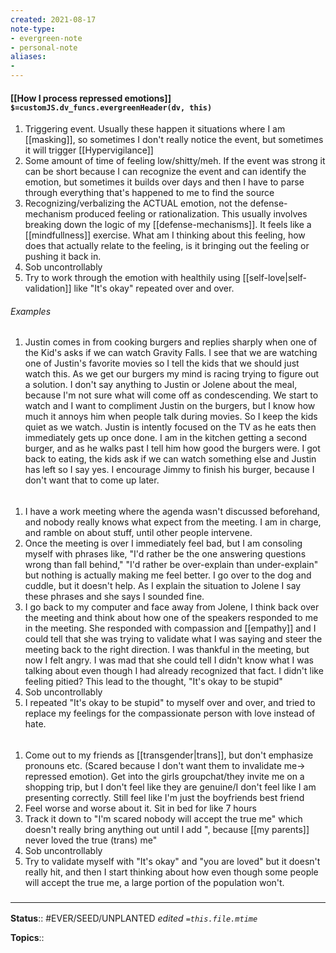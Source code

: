 ```yaml
---
created: 2021-08-17
note-type: 
- evergreen-note
- personal-note
aliases:
- 
---
```

#### [[How I process repressed emotions]] `$=customJS.dv_funcs.evergreenHeader(dv, this)`

1. Triggering event. Usually these happen it situations where I am [[masking]], so sometimes I don't really notice the event, but sometimes it will trigger [[Hypervigilance]]
2. Some amount of time of feeling low/shitty/meh. If the event was strong it can be short because I can recognize the event and can identify the emotion, but sometimes it builds over days and then I have to parse through everything that's happened to me to find the source
3. Recognizing/verbalizing the ACTUAL emotion, not the defense-mechanism produced feeling or rationalization. This usually involves breaking down the logic of my [[defense-mechanisms]]. It feels like a [[mindfullness]] exercise. What am I thinking about this feeling, how does that actually relate to the feeling, is it bringing out the feeling or pushing it back in.
4. Sob uncontrollably
5. Try to work through the emotion with healthily using [[self-love|self-validation]] like "It's okay" repeated over and over. 

###### Examples

1. Justin comes in from cooking burgers and replies sharply when one of the Kid's asks if we can watch Gravity Falls. I see that we are watching one of Justin's favorite movies so I tell the kids that we should just watch this. As we get our burgers my mind is racing trying to figure out a solution. I don't say anything to Justin or Jolene about the meal, because I'm not sure what will come off as condescending. We start to watch and I want to compliment Justin on the burgers, but I know how much it annoys him when people talk during movies. So I keep the kids quiet as we watch. Justin is intently focused on the TV as he eats then immediately gets up once done. I am in the kitchen getting a second burger, and as he walks past I tell him how good the burgers were. I got back to eating, the kids ask if we can watch something else and Justin has left so I say yes. I encourage Jimmy to finish his burger, because I don't want that to come up later. 

######
1. I have a work meeting where the agenda wasn't discussed beforehand, and nobody really knows what expect from the meeting. I am in charge, and ramble on about stuff, until other people intervene. 
2. Once the meeting is over I immediately feel bad, but I am consoling myself with phrases like, "I'd rather be the one answering questions wrong than fall behind," "I'd rather be over-explain than under-explain" but nothing is actually making me feel better. I go over to the dog and cuddle, but it doesn't help. As I explain the situation to Jolene I say these phrases and she says I sounded fine.
3. I go back to my computer and face away from Jolene, I think back over the meeting and think about how one of the speakers responded to me in the meeting. She responded with compassion and [[empathy]] and I could tell that she was trying to validate what I was saying and steer the meeting back to the right direction. I was thankful in the meeting, but now I felt angry. I was mad that she could tell I didn't know what I was talking about even though I had already recognized that fact. I didn't like feeling pitied? This lead to the thought, "It's okay to be stupid"
4. Sob uncontrollably
5. I repeated "It's okay to be stupid" to myself over and over, and tried to replace my feelings for the compassionate person with love instead of hate. 

######
1. Come out to my friends as [[transgender|trans]], but don't emphasize pronouns etc. (Scared because I don't want them to invalidate me-> repressed emotion). Get into the girls groupchat/they invite me on a shopping trip, but I don't feel like they are genuine/I don't feel like I am presenting correctly. Still feel like I'm just the boyfriends best friend
2. Feel worse and worse about it. Sit in bed for like 7 hours
3. Track it down to "I'm scared nobody will accept the true me" which doesn't really bring anything out until I add ", because [[my parents]] never loved the true (trans) me" 
4. Sob uncontrollably
5. Try to validate myself with "It's okay" and "you are loved" but it doesn't really hit, and then I start thinking about how even though some people will accept the true me, a large portion of the population won't. 


### <hr class="footnote"/>

**Status**:: #EVER/SEED/UNPLANTED 
*edited `=this.file.mtime`*

**Topics**:: 
	